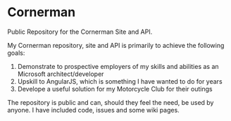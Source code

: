 # Cornerman
Public Repository for the Cornerman Site and API.

My Cornerman repository, site and API is primarily to achieve the following goals:

1. Demonstrate to prospective employers of my skills and abilities as an Microsoft architect/developer
2. Upskill to AngularJS, which is something I have wanted to do for years
3. Develope a useful solution for my Motorcycle Club for their outings

The repository is public and can, should they feel the need, be used by anyone.
I have included code, issues and some wiki pages.

